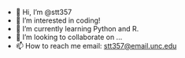 - 👋 Hi, I’m @stt357
- 👀 I’m interested in coding!
- 🌱 I’m currently learning Python and R.
- 💞️ I’m looking to collaborate on ...
- 📫 How to reach me email: stt357@email.unc.edu

<!---
stt357/stt357 is a ✨ special ✨ repository because its `README.md` (this file) appears on your GitHub profile.
You can click the Preview link to take a look at your changes.
--->
